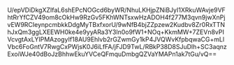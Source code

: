 U/epVDiDkgXZIfaL6shEPcNOGcd6byWR/NhuLKHjpZNiBJyI1XRkuWAvje9VFhtRrYfCZV49om8cOkHw9RzGv5FKhWNTsxwHzADOH4f277M3qvn9jwXnPjvEW9RCIeynpcmbkkDdgMyTBxfxorU/9wNfB4bjZZpzew2Kudbv8Zr0RxTTNhJxQm3ggLXEEWH0ke4e9yyARa3Y3ln0o9fW1+NOq+KkmMW+7ZEVn8vPIVcvgtAxLYIPMAzogyIf18AU9Ehlvb2rGZwmGy1kP4JVQWvKfpbqwaCG+mLlVbc6FoGntV7RwgCxPWjsK0J6iLfFA/jFJD9TwL/RBkP38D8SJuDlh+SC3aqnzExoiWJe40dBoJzBhhwEkuYVCeQFmquDmbgQZVaYMAPn1ak7tGu/vQ==